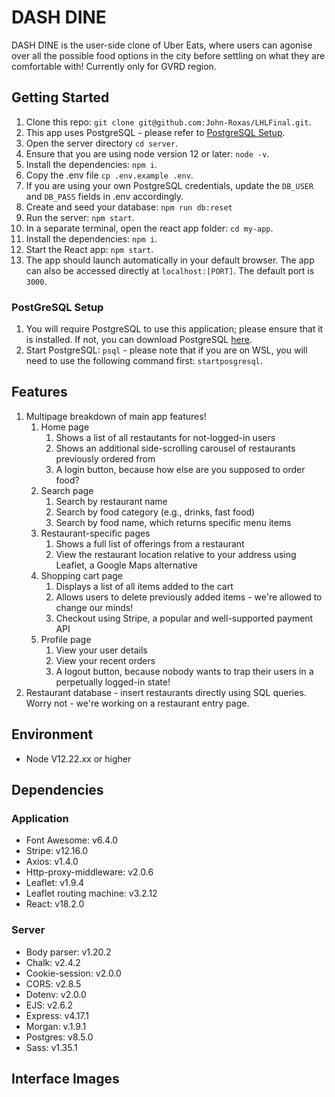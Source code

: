# DASH DINE
DASH DINE is the user-side clone of Uber Eats, where users can agonise over all the possible food options in the city before settling on what they are comfortable with! Currently only for GVRD region. 

## Getting Started
1. Clone this repo: `git clone git@github.com:John-Roxas/LHLFinal.git`.
2. This app uses PostgreSQL - please refer to [PostgreSQL Setup](###PostgreSQL-Setup).
3. Open the server directory `cd server`.
4. Ensure that you are using node version 12 or later: `node -v`.
5. Install the dependencies: `npm i`.
6. Copy the .env file `cp .env.example .env`.
7. If you are using your own PostgreSQL credentials, update the `DB_USER` and `DB_PASS` fields in .env accordingly.
8. Create and seed your database: `npm run db:reset`
9. Run the server: `npm start`.
10. In a separate terminal, open the react app folder: `cd my-app`.
11. Install the dependencies: `npm i`.
12. Start the React app: `npm start`.
13. The app should launch automatically in your default browser. The app can also be accessed directly at `localhost:[PORT]`. The default port is `3000`.

### PostGreSQL Setup
1. You will require PostgreSQL to use this application; please ensure that it is installed. If not, you can download PostgreSQL [here](https://www.postgresql.org/about/).
2. Start PostgreSQL: `psql` - please note that if you are on WSL, you will need to use the following command first: `startposgresql`.

## Features

1. Multipage breakdown of main app features!
    1. Home page
         1. Shows a list of all restautants for not-logged-in users
         2. Shows an additional side-scrolling carousel of restaurants previously ordered from
         3. A login button, because how else are you supposed to order food?
    2. Search page
         1. Search by restaurant name
         2. Search by food category (e.g., drinks, fast food)
         3. Search by food name, which returns specific menu items
    3. Restaurant-specific pages
         1. Shows a full list of offerings from a restaurant
         2. View the restaurant location relative to your address using Leaflet, a Google Maps alternative
    4. Shopping cart page
         1. Displays a list of all items added to the cart
         2. Allows users to delete previously added items - we're allowed to change our minds!
         3. Checkout using Stripe, a popular and well-supported payment API
    5. Profile page
         1. View your user details
         2. View your recent orders
         3. A logout button, because nobody wants to trap their users in a perpetually logged-in state!
2. Restaurant database - insert restaurants directly using SQL queries. Worry not - we're working on a restaurant entry page.


## Environment
- Node V12.22.xx or higher

## Dependencies
### Application
- Font Awesome: v6.4.0
- Stripe: v12.16.0
- Axios: v1.4.0
- Http-proxy-middleware: v2.0.6
- Leaflet: v1.9.4
- Leaflet routing machine: v3.2.12
- React: v18.2.0

### Server
- Body parser: v1.20.2
- Chalk: v2.4.2
- Cookie-session: v2.0.0
- CORS: v2.8.5
- Dotenv: v2.0.0
- EJS: v2.6.2
- Express: v4.17.1
- Morgan: v.1.9.1
- Postgres: v8.5.0
- Sass: v1.35.1

## Interface Images